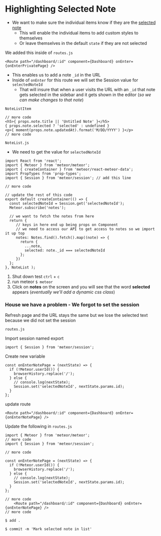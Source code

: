# Highlighting Selected Note
* We want to make sure the individual items know if they are the <u>selected note</u>
    - This will enable the individual items to add custom styles to themselves
    - Or leave themselves in the default `state` if they are not selected

We added this inside of `routes.js`

`<Route path="/dashboard/:id" component={Dashboard} onEnter={onEnterPrivatePage} />`

* This enables us to add a note `_id` in the URL
* Inside of `onEnter` for this route we will set the Session value for `selectedNoteId`
    - That will insure that when a user visits the URL with an `_id` that note gets selected in the sidebar and it gets shown in the editor (_so we can make changes to that note_)

`NoteListItem`

```
// more code
<h5>{ props.note.title || 'Untitled Note' }</h5>
{ props.note.selected ? 'selected' : undefined }
<p>{ moment(props.note.updatedAt).format('M/DD/YYYY') }</p>
// more code
```

`NoteList.js`

* We need to get the value for `selectedNoteId`

```
import React from 'react';
import { Meteor } from 'meteor/meteor';
import { createContainer } from 'meteor/react-meteor-data';
import PropTypes from 'prop-types';
import { Session } from 'meteor/session'; // add this line

// more code

// update the rest of this code
export default createContainer(() => {
  const selectedNoteId = Session.get('selectedNoteId');
  Meteor.subscribe('notes');

  // we want to fetch the notes from here
  return {
     // keys in here end up being props on Component
     // we need to access our API to get access to notes so we import it up top
     notes: Notes.find().fetch().map((note) => {
       return {
         ...note,
         selected: note._id === selectedNoteId
       };
     })
  };
}, NoteList );
```

1. Shut down test `ctrl` + `c`
2. run meteor `$ meteor`
3. Click on **notes** on the screen and you will see that the word **selected** appears (_eventually we'll add a dynamic css class_)

### House we have a problem - We forgot to set the session
Refresh page and the URL stays the same but we lose the selected text because we did not set the session

`routes.js`

Import session named export

`import { Session } from 'meteor/session';`

Create new variable

```
const onEnterNotePage = (nextState) => {
  if (!Meteor.userId()) {
    browserHistory.replace('/');
  } else {
    // console.log(nextState);
    Session.set('selectedNoteId', nextState.params.id);
  }
};
```

update route

`<Route path="/dashboard/:id" component={Dashboard} onEnter={onEnterNotePage} />`

Update the following in `routes.js`

```
import { Meteor } from 'meteor/meteor';
// more code
import { Session } from 'meteor/session';

// more code

const onEnterNotePage = (nextState) => {
  if (!Meteor.userId()) {
    browserHistory.replace('/');
  } else {
    // console.log(nextState);
    Session.set('selectedNoteId', nextState.params.id);
  }
};

// more code
    <Route path="/dashboard/:id" component={Dashboard} onEnter={onEnterNotePage} />
// more code
```

`$ add .`

`$ commit -m 'Mark selected note in list'`
